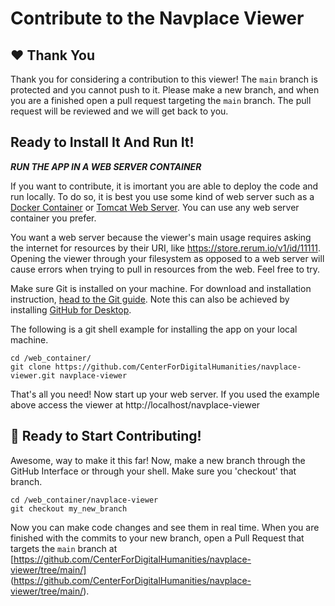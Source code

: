 # Contribute to the Navplace Viewer

## ❤️ Thank You
Thank you for considering a contribution to this viewer!  The `main` branch is protected and you cannot push to it.  Please make a new branch, and when you are a finished open a pull request targeting the `main` branch.  The pull request will be reviewed and we will get back to you.

## Ready to Install It And Run It!

***RUN THE APP IN A WEB SERVER CONTAINER***

If you want to contribute, it is imortant you are able to deploy the code and run locally.  To do so, it is best you use some kind of web server such as a [Docker Container](https://docs.docker.com/get-started/) or [Tomcat Web Server](https://tomcat.apache.org/).  You can use any web server container you prefer.  

You want a web server because the viewer's main usage requires asking the internet for resources by their URI, like https://store.rerum.io/v1/id/11111.  Opening the viewer through your filesystem as opposed to a web server will cause errors when trying to pull in resources from the web.  Feel free to try.

Make sure Git is installed on your machine.  For download and installation instruction, [head to the Git guide](https://git-scm.com/downloads).  Note this can also be achieved by installing [GitHub for Desktop](https://desktop.github.com/).  

The following is a git shell example for installing the app on your local machine.

```
cd /web_container/
git clone https://github.com/CenterForDigitalHumanities/navplace-viewer.git navplace-viewer
```

That's all you need!  Now start up your web server.  If you used the example above access the viewer at http://localhost/navplace-viewer  

## 🎉 Ready to Start Contributing!

Awesome, way to make it this far!  Now, make a new branch through the GitHub Interface or through your shell.  Make sure you 'checkout' that branch.

```
cd /web_container/navplace-viewer
git checkout my_new_branch
```

Now you can make code changes and see them in real time.  When you are finished with the commits to your new branch, open a Pull Request that targets the `main` branch at [https://github.com/CenterForDigitalHumanities/navplace-viewer/tree/main/] (https://github.com/CenterForDigitalHumanities/navplace-viewer/tree/main/).
